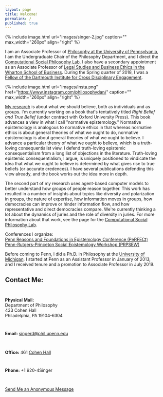 ```yaml
---
layout: page
title: Welcome!
permalink: /
published: true
---
```

<div style="width: 100%;" markdown="1">
{% include image.html url="images/singer-2.jpg" caption="" max_width="260px" align="right" %}

I am an Associate Professor of [Philosophy at the University of Pennsylvania](http://philosophy.sas.upenn.edu/), I am the Undergraduate Chair of the Philosophy Department, and I direct the [Computational Social Philosophy Lab](/CSPL/).  I also have a secondary appointment as an Associate Professor of [Legal Studies and Business Ethics in the Wharton School of Business](https://lgst.wharton.upenn.edu/). During the Spring quarter of 2018, I was a [Fellow of the Dartmouth Institute for Cross Disciplinary Engagement](http://ice.dartmouth.edu/fellows-program/daniel-singer).

{% include image.html url="images/insta.png" href="https://www.instagram.com/philosophydan/" caption="" max_width="260px" align="right" %}

[My research](http://www.danieljsinger.com/research/) is about what we should believe, both as individuals and as groups. I'm currently working on a book that's tentatively titled _Right Belief and True Belief_ (under contract with Oxford University Press). This book advances a view in what I call "normative epistemology." Normative epistemology is analogous to normative ethics in that whereas normative ethics is about general theories of what we ought to do, normative epistemology is about general theories of what we ought to believe. I advance a particular theory of what we ought to believe, which is a truth-loving consequentialist view. I defend truth-loving epistemic consequentialism from a long list of objections in the literature. Truth-loving epistemic consequentialism, I argue, is uniquely positioned to vindicate the idea that what we ought to believe is determined by what gives rise to true beliefs (or accurate credences). I have several publications defending this view already, and the book works out the idea more in depth.

The second part of my research uses agent-based computer models to better understand how groups of people reason together. This work has resulted in a number of insights about topics like diversity and polarization in groups, the nature of expertise, how information moves in groups, how democracies can improve or hinder information flow, and how representative and direct democracies compare. We're currently thinking a lot about the dynamics of juries and the role of diversity in juries. For more information about that work, see the page for the [Computational Social Philosophy Lab](/CSPL/).

Conferences I organize:  
[Penn Reasons and Foundations in Epistemology Conference (PeRFECt)](http://www.danieljsinger.com/PeRFECt5/)  
[Penn-Rutgers-Princeton Social Epistemology Workshop (PRPSEW)](http://www.danieljsinger.com/PRPSEW/)

Before coming to Penn, I did a Ph.D. in Philosophy at the [University of Michigan](http://www.lsa.umich.edu/philosophy/). I started at Penn as an Assistant Professor in January of 2013, and I received tenure and a promotion to Associate Professor in July 2019.
</div>


<a id="contact"></a>
<h2>Contact Me:</h2>

<div class="grid-container outline">
  <div class="row" style="padding-bottom: 1em">
    <div class="col-2" style="padding-top: 1em;">
    <p><b>Physical Mail:</b><br />
      Department of Philosophy<br />
      433 Cohen Hall<br />
      Philadelphia, PA 19104-6304</p>
    </div>
    <div class="col-2" style="padding-top: 1em;">
      <p><b>Email:</b> <a href="mailto:singerd@phil.upenn.edu">singerd@phil.upenn.edu</a></p>
      <br />
      <p><b>Office:</b> 461 <a href="http://www.facilities.upenn.edu/maps/locations/cohen-hall-claudia">Cohen Hall</a></p>
    </div>
    <div class="col-2" style="padding-top: 1em;">
      <p><b>Phone:</b> +1 920-4Singer</p>
      <br />
      <p><a href="http://www.danieljsinger.com/anonmessage/">Send Me an Anonymous Message</a></p>
    </div>
  </div>
</div>
